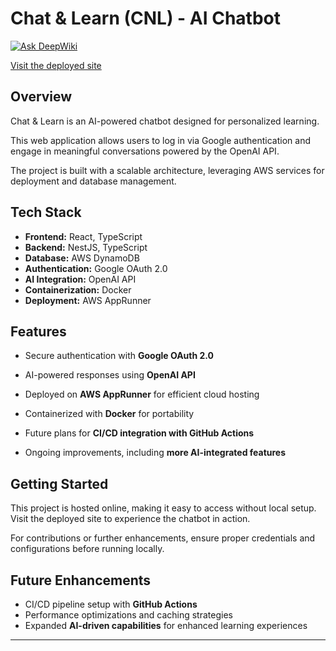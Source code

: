 # Chat & Learn (CNL) - AI Chatbot  

[![Ask DeepWiki](https://deepwiki.com/badge.svg)](https://deepwiki.com/ge-m-zhang/cnl-monorepo)


[Visit the deployed site](https://bpcfn5pdkt.us-east-2.awsapprunner.com)  

## Overview  

Chat & Learn is an AI-powered chatbot designed for personalized learning. 

This web application allows users to log in via Google authentication and engage in meaningful conversations powered by the OpenAI API.  

The project is built with a scalable architecture, leveraging AWS services for deployment and database management.  

## Tech Stack  

- **Frontend:** React, TypeScript  
- **Backend:** NestJS, TypeScript  
- **Database:** AWS DynamoDB  
- **Authentication:** Google OAuth 2.0  
- **AI Integration:** OpenAI API  
- **Containerization:** Docker  
- **Deployment:** AWS AppRunner  

## Features  

- Secure authentication with **Google OAuth 2.0**  
- AI-powered responses using **OpenAI API**  
- Deployed on **AWS AppRunner** for efficient cloud hosting  
- Containerized with **Docker** for portability
  
- Future plans for **CI/CD integration with GitHub Actions**  
- Ongoing improvements, including **more AI-integrated features**  

## Getting Started  

This project is hosted online, making it easy to access without local setup. Visit the deployed site to experience the chatbot in action.  

For contributions or further enhancements, ensure proper credentials and configurations before running locally.  

## Future Enhancements  

- CI/CD pipeline setup with **GitHub Actions**  
- Performance optimizations and caching strategies  
- Expanded **AI-driven capabilities** for enhanced learning experiences  

---
